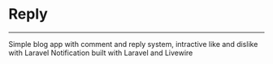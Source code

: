<h1>Reply</h1>
<hr>
<p>Simple blog app with comment and reply system, intractive like and dislike with Laravel Notification built with Laravel and Livewire</p>
